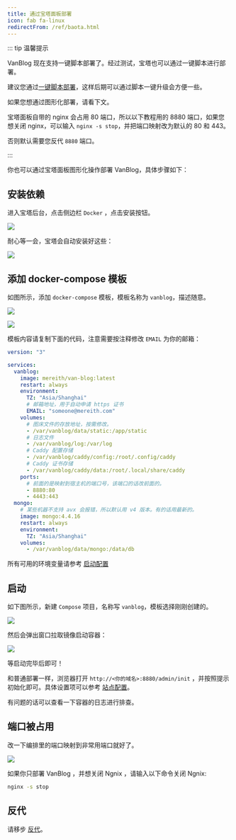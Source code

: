 ```yaml
---
title: 通过宝塔面板部署
icon: fab fa-linux
redirectFrom: /ref/baota.html
---
```


::: tip 温馨提示

VanBlog 现在支持一键脚本部署了。经过测试，宝塔也可以通过一键脚本进行部署。

建议您通过[一键脚本部署](../guide/get-started.md#一键脚本部署)，这样后期可以通过脚本一键升级会方便一些。

如果您想通过图形化部署，请看下文。

宝塔面板自带的 nginx 会占用 80 端口，所以以下教程用的 8880 端口，如果您想关闭 nginx，可以输入 `nginx -s stop`，并把端口映射改为默认的 80 和 443。

否则默认需要您反代 `8880` 端口。

:::

你也可以通过宝塔面板图形化操作部署 VanBlog，具体步骤如下：

## 安装依赖

进入宝塔后台，点击侧边栏 `Docker` ，点击安装按钮。

![](https://www.mereith.com/static/img/ea11d7d7f754edf2303c710071ce540b.clipboard-2022-09-02.png)

耐心等一会，宝塔会自动安装好这些：

![](https://www.mereith.com/static/img/e5b15c94a2a0d38c1f9b9b4ca1dcc8dd.clipboard-2022-09-02.png)

## 添加 docker-compose 模板

如图所示，添加 `docker-compose` 模板，模板名称为 `vanblog`，描述随意。

![](https://www.mereith.com/static/img/d4a56888230de79cc31bbeb603578e02.clipboard-2022-09-03.png)

![](https://www.mereith.com/static/img/9a207817805fb0f0a4b65a85edb699b4.clipboard-2022-09-02.png)

模板内容请复制下面的代码，注意需要按注释修改 `EMAIL` 为你的邮箱：

```yaml
version: "3"

services:
  vanblog:
    image: mereith/van-blog:latest
    restart: always
    environment:
      TZ: "Asia/Shanghai"
      # 邮箱地址，用于自动申请 https 证书
      EMAIL: "someone@mereith.com"
    volumes:
      # 图床文件的存放地址，按需修改。
      - /var/vanblog/data/static:/app/static
      # 日志文件
      - /var/vanblog/log:/var/log
      # Caddy 配置存储
      - /var/vanblog/caddy/config:/root/.config/caddy
      # Caddy 证书存储
      - /var/vanblog/caddy/data:/root/.local/share/caddy
    ports:
      # 前面的是映射到宿主机的端口号，该端口的话改前面的。
      - 8880:80
      - 4443:443
  mongo:
    # 某些机器不支持 avx 会报错，所以默认用 v4 版本。有的话用最新的。
    image: mongo:4.4.16
    restart: always
    environment:
      TZ: "Asia/Shanghai"
    volumes:
      - /var/vanblog/data/mongo:/data/db
```

所有可用的环境变量请参考 [启动配置](./env.md)

## 启动

如下图所示，新建 `Compose` 项目，名称写 `vanblog`，模板选择刚刚创建的。

![](https://www.mereith.com/static/img/920dd318b4073cc793c11caa4700d7b9.clipboard-2022-09-02.png)

然后会弹出窗口拉取镜像启动容器：

![](https://www.mereith.com/static/img/193a1acb5f783923ffc83dc67de6fced.clipboard-2022-09-02.png)

等启动完毕后即可！

和普通部署一样，浏览器打开 `http://<你的域名>:8880/admin/init` ，并按照提示初始化即可。具体设置项可以参考 [站点配置](../features/config.md)。

有问题的话可以查看一下容器的日志进行排查。

## 端口被占用

改一下编排里的端口映射到非常用端口就好了。

![](https://pic.mereith.com/img/47a03229d46e9120ad1e7bf1abf4b504.clipboard-2022-09-14.png)

如果你只部署 VanBlog ，并想关闭 Ngnix ，请输入以下命令关闭 Ngnix:

```bash
nginx -s stop
```

## 反代

请移步 [反代](./reverse-proxy.md)。
